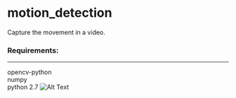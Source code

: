 # motion_detection
Capture the movement in a video.

<h3>Requirements:</h3>
<hr>
opencv-python <br>
numpy <br>
python 2.7

<img src="https://github.com/fazeeldin/motion_detection/raw/master/motion_detection.gif" alt="Alt Text" style="max-width:100%;">
